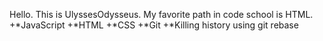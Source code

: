 Hello. This is UlyssesOdysseus.
 My favorite path in code school is HTML.
+*JavaScript
+*HTML
+*CSS
+*Git
+*Killing history using git rebase